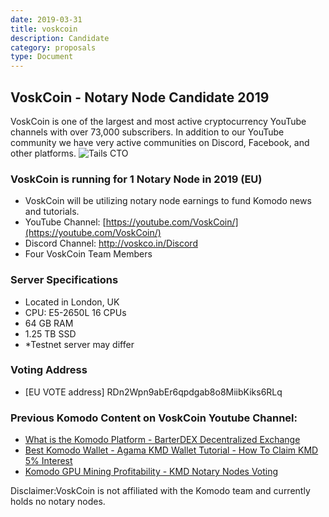 ```yaml
---
date: 2019-03-31
title: voskcoin
description: Candidate
category: proposals
type: Document
---
```

## VoskCoin - Notary Node Candidate 2019
VoskCoin is one of the largest and most active cryptocurrency YouTube channels with over 73,000 subscribers. In addition to our YouTube community we have very active communities on Discord, Facebook, and other platforms.
![Tails CTO](https://raw.githubusercontent.com/KomodoPlatform/NotaryNodes/master/notarynodes/voskcoin/tailsCTO.jpg)

### VoskCoin is running for 1 Notary Node in 2019 (EU)
* VoskCoin will be utilizing notary node earnings to fund Komodo news and tutorials.
* YouTube Channel: [https://youtube.com/VoskCoin/](https://youtube.com/VoskCoin/)
* Discord Channel: http://voskco.in/Discord
* Four VoskCoin Team Members

### Server Specifications
* Located in London, UK
* CPU: E5-2650L 16 CPUs
* 64 GB RAM
* 1.25 TB SSD
* *Testnet server may differ

### Voting Address
* [EU VOTE address]
RDn2Wpn9abEr6qpdgab8o8MiibKiks6RLq

### Previous Komodo Content on VoskCoin Youtube Channel:
* [What is the Komodo Platform - BarterDEX Decentralized Exchange](https://www.youtube.com/watch?v=TGKazUHue6w)
* [Best Komodo Wallet - Agama KMD Wallet Tutorial - How To Claim KMD 5% Interest](https://www.youtube.com/watch?v=OYjs2NPJsLU)
* [Komodo GPU Mining Profitability - KMD Notary Nodes Voting](https://www.youtube.com/watch?v=fi-Y43hrHD8)

Disclaimer:VoskCoin is not affiliated with the Komodo team and currently holds no notary nodes.
